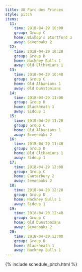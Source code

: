 ```yaml
---
title: U8 Parc des Princes
style: pitch
items:
  11:
    time: 2018-04-29 10:00
    group: Group C
    home: Bishop's Stortford 3
    away: Sevenoaks 2
  12:
    time: 2018-04-29 10:20
    group: Group D
    home: Hackney Bulls 1
    away: Old Elthamians 1
  13:
    time: 2018-04-29 10:40
    group: Group C
    home: Old Albanians 1
    away: Old Dunstonians
  14:
    time: 2018-04-29 11:00
    group: Group D
    home: Blackheath 1
    away: Sidcup 1
  15:
    time: 2018-04-29 11:20
    group: Group C
    home: Old Albanians 1
    away: Sevenoaks 2
  16:
    time: 2018-04-29 11:40
    group: Group D
    home: Old Elthamians 1
    away: Sidcup 1
  17:
    time: 2018-04-29 12:00
    group: Group C
    home: Canterbury 2
    away: Sevenoaks 2
  18:
    time: 2018-04-29 12:20
    group: Group D
    home: Hackney Bulls 1
    away: Sidcup 1
  19:
    time: 2018-04-29 12:40
    group: Group C
    home: Old Dunstonians
    away: Sevenoaks 2
  20:
    time: 2018-04-29 13:00
    group: Group D
    home: Blackheath 1
    away: Hackney Bulls 1
---
```


{% include schedule_pitch.html %}
